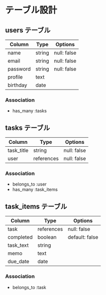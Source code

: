 # テーブル設計

## users テーブル

| Column   | Type   | Options     |
| -------- | ------ | ----------- |
| name     | string | null: false |
| email    | string | null: false |
| password | string | null: false |
| profile  | text   |             |
| birthday | date   |             |

### Association

- has_many :tasks

## tasks テーブル

| Column     | Type       | Options     |
| ---------- | ---------- | ----------- |
| task_title | string     | null: false |
| user       | references | null: false |

### Association

- belongs_to :user
- has_many :task_items

## task_items テーブル

| Column    | Type       | Options        |
| --------- | ---------- | -------------- |
| task      | references | null: false    |
| completed | boolean    | default: false |
| task_text | string     |                |
| memo      | text       |                |
| due_date  | date       |                |

### Association

- belongs_to :task
